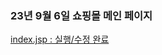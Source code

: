 ### 23년 9월 6일 쇼핑몰 메인 페이지
[index.jsp : 실행/수정 완료](https://github.com/hyounghe0724/202010205_JSP/commit/2e99881d7a781a05948a7f9f62abc8ee9b86b3de)